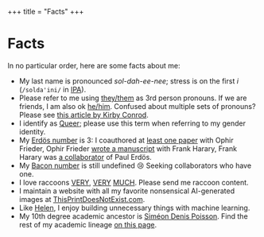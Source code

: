 +++
title = "Facts"
+++

# Facts

In no particular order, here are some facts about me:

- My last name is pronounced *sol-dah-ee-nee*; stress is on the first *i* (`/solda'ini/` in [IPA](https://en.wikipedia.org/wiki/Help:IPA/Italian)).
- Please refer to me using [they/them](https://pronoun.is/they/them) as 3rd person pronouns. If we are friends, I am also ok [he/him](https://pronoun.is/he/him). Confused about multiple sets of pronouns? Please see [this article by Kirby Conrod](https://web.archive.org/web/20220130005650/https://kconrod.medium.com/intermediate-pronoun-studies-multiple-pronouns-71e34cd28c54).
- I identify as [Queer](https://en.wikipedia.org/wiki/Queer); please use this term when referring to my gender identity.
- My [Erdös number](https://en.wikipedia.org/wiki/Erdős_number) is 3: I coauthored at [least one paper](https://doi.org/10.1007/978-3-319-16354-3_59) with Ophir Frieder, Ophir Frieder [wrote a manuscript](https://doi.org/10.1080/00207160211287) with Frank Harary, Frank Harary was [a collaborator](https://doi.org/10.1112/S0025579300005222) of Paul Erdös.
- My [Bacon number](https://en.wikipedia.org/wiki/Six_Degrees_of_Kevin_Bacon) is still undefined 😢 Seeking collaborators who have one.
- I love raccoons [VERY](https://twitter.com/soldni/status/1514126786052861959), [VERY](https://twitter.com/soldni/status/1552342467915046913) [MUCH](https://twitter.com/soldni/status/1419372837886902275). Please send me raccoon content.
- I maintain a website with all my favorite nonsensical AI-generated images at [ThisPrintDoesNotExist.com](https://thisprintdoesnotexist.com/).
- Like [Helen](https://www.mathemakitten.dev/#work), I enjoy building unnecessary things with machine learning.
- My 10th degree academic ancestor is [Siméon Denis Poisson](https://en.wikipedia.org/wiki/Sim%C3%A9on_Denis_Poisson). Find the rest of my academic lineage [on this page](/academic-lineage).
